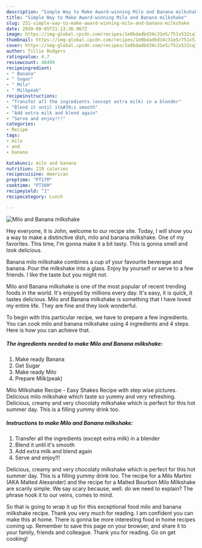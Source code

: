 ```yaml
---
description: "Simple Way to Make Award-winning Milo and Banana milkshake"
title: "Simple Way to Make Award-winning Milo and Banana milkshake"
slug: 251-simple-way-to-make-award-winning-milo-and-banana-milkshake
date: 2020-08-05T21:13:36.067Z
image: https://img-global.cpcdn.com/recipes/1e0bdadbd34c31e5/751x532cq70/milo-and-banana-milkshake-recipe-main-photo.jpg
thumbnail: https://img-global.cpcdn.com/recipes/1e0bdadbd34c31e5/751x532cq70/milo-and-banana-milkshake-recipe-main-photo.jpg
cover: https://img-global.cpcdn.com/recipes/1e0bdadbd34c31e5/751x532cq70/milo-and-banana-milkshake-recipe-main-photo.jpg
author: Tillie Rodgers
ratingvalue: 4.7
reviewcount: 48499
recipeingredient:
- " Banana"
- " Sugar"
- " Milo"
- " Milkpeak"
recipeinstructions:
- "Transfer all the ingredients (except extra milk) in a blender"
- "Blend it until it&#39;s smooth"
- "Add extra milk and blend again"
- "Serve and enjoy!!!"
categories:
- Recipe
tags:
- milo
- and
- banana

katakunci: milo and banana 
nutrition: 219 calories
recipecuisine: American
preptime: "PT17M"
cooktime: "PT36M"
recipeyield: "1"
recipecategory: Lunch

---
```



![Milo and Banana milkshake](https://img-global.cpcdn.com/recipes/1e0bdadbd34c31e5/751x532cq70/milo-and-banana-milkshake-recipe-main-photo.jpg)

Hey everyone, it is John, welcome to our recipe site. Today, I will show you a way to make a distinctive dish, milo and banana milkshake. One of my favorites. This time, I'm gonna make it a bit tasty. This is gonna smell and look delicious.

Banana milo milkshake combines a cup of your favourite beverage and banana. Pour the milkshake into a glass. Enjoy by yourself or serve to a few friends. I like the taste but you might not.

Milo and Banana milkshake is one of the most popular of recent trending foods in the world. It's enjoyed by millions every day. It's easy, it is quick, it tastes delicious. Milo and Banana milkshake is something that I have loved my entire life. They are fine and they look wonderful.


To begin with this particular recipe, we have to prepare a few ingredients. You can cook milo and banana milkshake using 4 ingredients and 4 steps. Here is how you can achieve that.

<!--inarticleads1-->

##### The ingredients needed to make Milo and Banana milkshake:

1. Make ready  Banana
1. Get  Sugar
1. Make ready  Milo
1. Prepare  Milk(peak)


Milo Milkshake Recipe - Easy Shakes Recipe with step wise pictures. Delicious milo milkshake which taste so yummy and very refreshing. Delicious, creamy and very chocolaty milkshake which is perfect for this hot summer day. This is a filling yummy drink too. 

<!--inarticleads2-->

##### Instructions to make Milo and Banana milkshake:

1. Transfer all the ingredients (except extra milk) in a blender
1. Blend it until it&#39;s smooth
1. Add extra milk and blend again
1. Serve and enjoy!!!


Delicious, creamy and very chocolaty milkshake which is perfect for this hot summer day. This is a filling yummy drink too. The recipe for a Milo Martini (AKA Malted Alexander) and the recipe for a Malted Bourbon Milo Milkshake are scarily simple. We say scary because, well. do we need to explain? The phrase hook it to our veins, comes to mind. 

So that is going to wrap it up for this exceptional food milo and banana milkshake recipe. Thank you very much for reading. I am confident you can make this at home. There is gonna be more interesting food in home recipes coming up. Remember to save this page on your browser, and share it to your family, friends and colleague. Thank you for reading. Go on get cooking!
